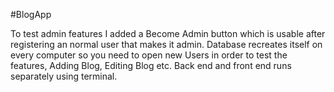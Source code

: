 #BlogApp

To test admin features I added a Become Admin button which is usable after registering an normal user that makes it admin.
Database recreates itself on every computer so you need to open new Users in order to test the features, Adding Blog, Editing Blog etc. 
Back end and front end runs separately using terminal.